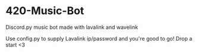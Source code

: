 # 420-Music-Bot
Discord.py music bot made with lavalink and wavelink

Use config.py to supply Lavalink ip/password and you're good to go! Drop a start <3

